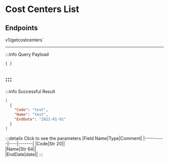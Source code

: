 # Cost Centers List

## Endpoints

<!--@include: @/dist/md/api_url.md-->v1/getcostcenters`

---
:::info Query Payload
```json
{ }
```
:::
---
:::info Successful Result 
```json
[
  {
    "Code": "test",
    "Name": "test",
    "EndDate": "2021-01-01"
  }
]
```

:::details Click to see the parameters
|Field Name|Type|Comment|
|----------|----|-------|
|Code|Str 20|| 	 
|Name|Str 64|| 	 
|EndDate|date||
:::